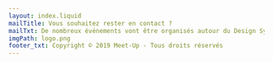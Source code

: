 ```yaml
---
layout: index.liquid
mailTitle: Vous souhaitez rester en contact ?
mailTxt: De nombreux événements vont être organisés autour du Design Systems. Si vous souhaitez être informé des prochains meet-up, renseignez votre mail ci-dessous.
imgPath: logo.png
footer_txt: Copyright © 2019 Meet-Up - Tous droits réservés
---
```

